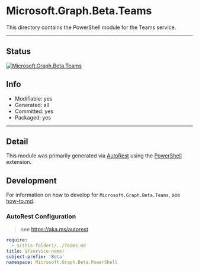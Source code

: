<!-- region Generated -->
# Microsoft.Graph.Beta.Teams
This directory contains the PowerShell module for the Teams service.

---
## Status
[![Microsoft.Graph.Beta.Teams](https://img.shields.io/powershellgallery/v/Microsoft.Graph.Beta.Teams.svg?style=flat-square&label=Microsoft.Graph.Beta.Teams "Microsoft.Graph.Beta.Teams")](https://www.powershellgallery.com/packages/Microsoft.Graph.Beta.Teams/)

## Info
- Modifiable: yes
- Generated: all
- Committed: yes
- Packaged: yes

---
## Detail
This module was primarily generated via [AutoRest](https://github.com/Azure/autorest) using the [PowerShell](https://github.com/Azure/autorest.powershell) extension.

## Development
For information on how to develop for `Microsoft.Graph.Beta.Teams`, see [how-to.md](how-to.md).
<!-- endregion -->

### AutoRest Configuration

> see https://aka.ms/autorest

``` yaml
require:
  - $(this-folder)/../Teams.md
title: $(service-name)
subject-prefix: 'Beta'
namespace: Microsoft.Graph.Beta.PowerShell
```
